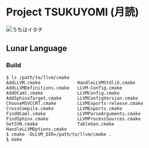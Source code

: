 # Project TSUKUYOMI (月読)

![うちはイタチ](https://dl.dropboxusercontent.com/u/74342673/itachi.jpg "うちはイタチ")

## Lunar Language

### Build

    $ ls /path/to/llvm/cmake
    AddLLVM.cmake              HandleLLVMStdlib.cmake
    AddLLVMDefinitions.cmake   LLVM-Config.cmake
    AddOCaml.cmake             LLVMConfig.cmake
    AddSphinxTarget.cmake      LLVMConfigVersion.cmake
    ChooseMSVCCRT.cmake        LLVMExports-release.cmake
    CrossCompile.cmake         LLVMExports.cmake
    FindOCaml.cmake            LLVMParseArguments.cmake
    FindSphinx.cmake           LLVMProcessSources.cmake
    GetSVN.cmake               TableGen.cmake
    HandleLLVMOptions.cmake
    $ cmake -DLLVM_DIR=/path/to/llvm/cmake .
    $ make